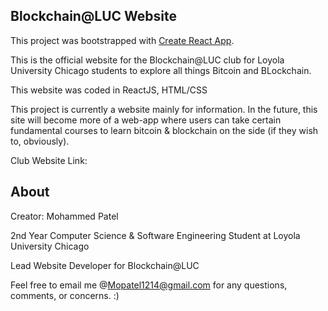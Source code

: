 ## Blockchain@LUC Website
This project was bootstrapped with [Create React App](https://github.com/facebook/create-react-app).

This is the official website for the Blockchain@LUC club for Loyola University Chicago students 
to explore all things Bitcoin and BLockchain.

This website was coded in ReactJS, HTML/CSS

This project is currently a website mainly for information. In the future, this site will become more of
a web-app where users can take certain fundamental courses to learn bitcoin & blockchain on the side (if they wish to, obviously).


Club Website Link: 


## About
Creator: Mohammed Patel

2nd Year Computer Science & Software Engineering Student at Loyola University Chicago

Lead Website Developer for Blockchain@LUC

Feel free to email me @Mopatel1214@gmail.com for any questions, comments, or concerns. :)
